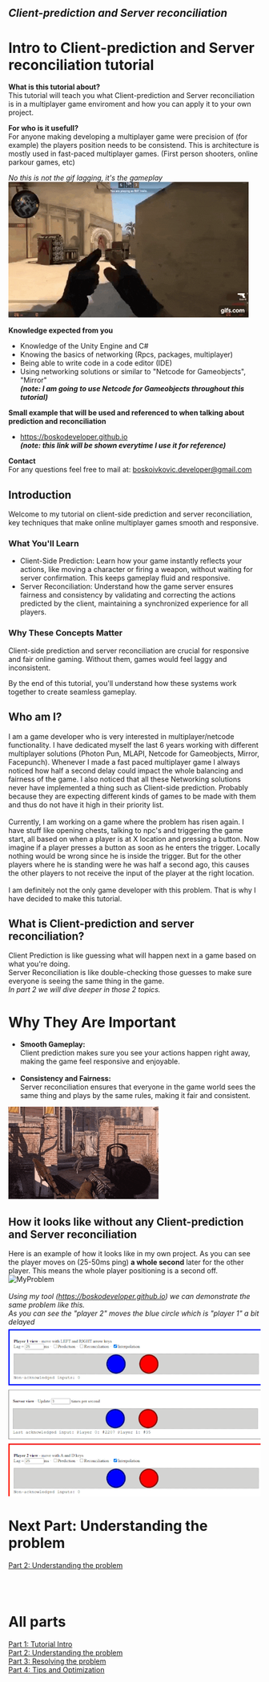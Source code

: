 ## *Client-prediction and Server reconciliation*

# Intro to Client-prediction and Server reconciliation tutorial

**What is this tutorial about?** <br>
This tutorial will teach you what Client-prediction and Server reconciliation is in a multiplayer game enviroment and how you can apply it to your own project.

**For who is it usefull?** <br>
For anyone making developing a multiplayer game were precision of (for example) the players position needs to be consistend. This is architecture is mostly used in fast-paced multiplayer games. (First person shooters, online parkour games, etc)

*No this is not the gif lagging, it's the gameplay* <br>
![IntroGif](images/lag_intro.gif?raw=true)

**Knowledge expected from you**
- Knowledge of the Unity Engine and C#
- Knowing the basics of networking (Rpcs, packages, multiplayer)
- Being able to write code in a code editor (IDE) <br>
- Using networking solutions or similar to "Netcode for Gameobjects", "Mirror" <br>
  ***(note: I am going to use Netcode for Gameobjects throughout this tutorial)***

**Small example that will be used and referenced to when talking about prediction and reconciliation**
- https://boskodeveloper.github.io <br>
***(note: this link will be shown everytime I use it for reference)***

**Contact**  <br>
For any questions feel free to mail at: boskoivkovic.developer@gmail.com

## Introduction
Welcome to my tutorial on client-side prediction and server reconciliation, key techniques that make online multiplayer games smooth and responsive.

### What You'll Learn
- Client-Side Prediction: Learn how your game instantly reflects your actions, like moving a character or firing a weapon, without waiting for server confirmation. This keeps gameplay fluid and responsive.
 - Server Reconciliation: Understand how the game server ensures fairness and consistency by validating and correcting the actions predicted by the client, maintaining a synchronized experience for all players.

### Why These Concepts Matter
Client-side prediction and server reconciliation are crucial for responsive and fair online gaming. Without them, games would feel laggy and inconsistent.

By the end of this tutorial, you'll understand how these systems work together to create seamless gameplay. 

## Who am I?
I am a game developer who is very interested in multiplayer/netcode functionality. I have dedicated myself the last 6 years working with different multiplayer solutions (Photon Pun, MLAPI, Netcode for Gameobjects, Mirror, Facepunch). Whenever I made a fast paced multiplayer game I always noticed how half a second delay could impact the whole balancing and fairness of the game. I also noticed that all these Networking solutions never have implemented a thing such as Client-side prediction. Probably because they are expecting different kinds of games to be made with them and thus do not have it high in their priority list.
<br> <br>
Currently, I am working on a game where the problem has risen again. I have stuff like opening chests, talking to npc's and triggering the game start, all based on when a player is at X location and pressing a button. Now imagine if a player presses a button as soon as he enters the trigger. Locally nothing would be wrong since he is inside the trigger. But for the other players where he is standing were he was half a second ago, this causes the other players to not receive the input of the player at the right location.
<br> <br>
I am definitely not the only game developer with this problem. That is why I have decided to make this tutorial.


## What is Client-prediction and server reconciliation?
Client Prediction is like guessing what will happen next in a game based on what you're doing. <br>
Server Reconciliation is like double-checking those guesses to make sure everyone is seeing the same thing in the game. <br>
*In part 2 we will dive deeper in those 2 topics.*

# Why They Are Important
- **Smooth Gameplay:** <br>
Client prediction makes sure you see your actions happen right away, making the game feel responsive and enjoyable. <br> <br>
- **Consistency and Fairness:** <br>
Server reconciliation ensures that everyone in the game world sees the same thing and plays by the same rules, making it fair and consistent.

![IntroGif](images/lag_input.gif?raw=true)

## How it looks like without any Client-prediction and Server reconciliation
Here is an example of how it looks like in my own project. As you can see the player moves on (25-50ms ping) **a whole second** later for the other player. This means the whole player positioning is a second off. <br>
![MyProblem](images/my_problem.gif?raw=true)
<br> <br>
*Using my tool (https://boskodeveloper.github.io) we can demonstrate the same problem like this.* <br>
*As you can see the "player 2" moves the blue circle which is "player 1" a bit delayed* <br>
![MyProblem](images/my_problem_toolV2.gif?raw=true)

# Next Part: Understanding the problem
[Part 2: Understanding the problem](Part_2.md)  <br>

<br> <br>
# All parts
[Part 1: Tutorial Intro](Part_1.md)  <br>
[Part 2: Understanding the problem](Part_2.md)  <br>
[Part 3: Resolving the problem](Part_3.md)  <br>
[Part 4: Tips and Optimization](Part_4.md)
